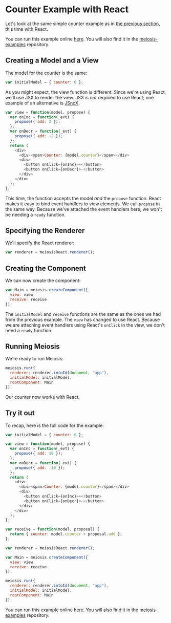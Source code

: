 # Counter Example with React

Let's look at the same simple counter example as in [the previous section](counter_example_with_jquery.md), this time with React.

You can run this example online [here](http://codepen.io/foxdonut/pen/OXJXmv?editors=1010). You will also find it in the [meiosis-examples](https://github.com/foxdonut/meiosis-examples/tree/v0.9.0/examples/counter) repository.

## Creating a Model and a View

The model for the counter is the same:

```javascript
var initialModel = { counter: 0 };
```

As you might expect, the view function is different. Since we're using React, we'll use JSX to render the view. JSX is *not* required to use React; one example of an alternative is [JSnoX](https://github.com/af/JSnoX).

```javascript
var view = function(model, propose) {
  var onInc = function(_evt) {
    propose({ add: 2 });
  };
  var onDecr = function(_evt) {
    propose({ add: -2 });
  };
  return (
    <div>
      <div><span>Counter: {model.counter}</span></div>
      <div>
        <button onClick={onInc}>+</button>
        <button onClick={onDecr}>-</button>
      </div>
    </div>
  );
};
```

This time, the function accepts the model *and* the `propose` function. React makes it easy to bind event handlers to view elements. We call `propose` in the same way. Because we've attached the event handlers here, we won't be needing a `ready` function.

## Specifying the Renderer

We'll specify the React renderer:

```javascript
var renderer = meiosisReact.renderer();
```

## Creating the Component

We can now create the component:

```javascript
var Main = meiosis.createComponent({
  view: view,
  receive: receive
});
```

The `initialModel` and `receive` functions are the same as the ones we had from the previous example. The `view` has changed to use React. Because we are attaching event handlers using React's `onClick` in the view, we don't need a `ready` function.

## Running Meiosis

We're ready to run Meiosis:

```javascript
meiosis.run({
  renderer: renderer.intoId(document, "app"),
  initialModel: initialModel,
  rootComponent: Main
});
```

Our counter now works with React.

## Try it out

To recap, here is the full code for the example:

```javascript
var initialModel = { counter: 0 };

var view = function(model, propose) {
  var onInc = function(_evt) {
    propose({ add: 10 });
  };
  var onDecr = function(_evt) {
    propose({ add: -10 });
  };
  return (
    <div>
      <div><span>Counter: {model.counter}</span></div>
      <div>
        <button onClick={onInc}>+</button>
        <button onClick={onDecr}>-</button>
      </div>
    </div>
  );
};

var receive = function(model, proposal) {
  return { counter: model.counter + proposal.add };
};

var renderer = meiosisReact.renderer();

var Main = meiosis.createComponent({
  view: view,
  receive: receive
});

meiosis.run({
  renderer: renderer.intoId(document, "app"),
  initialModel: initialModel,
  rootComponent: Main
});
```

You can run this example online [here](http://codepen.io/foxdonut/pen/OXJXmv?editors=1010). You will also find it in the [meiosis-examples](https://github.com/foxdonut/meiosis-examples/tree/v0.9.0/examples/counter) repository.
